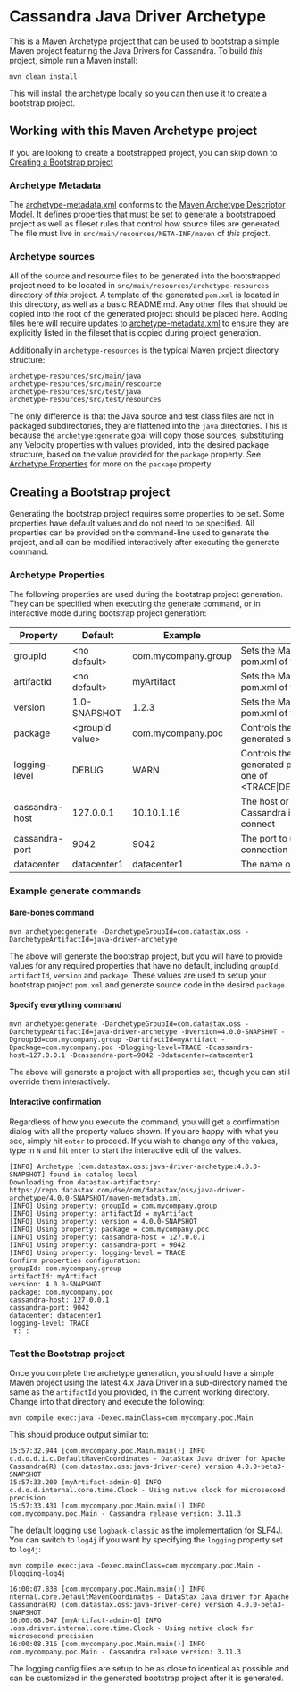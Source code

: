 
# Cassandra Java Driver Archetype

This is a Maven Archetype project that can be used to bootstrap a simple Maven project featuring the
Java Drivers for Cassandra. To build _this_ project, simple run a Maven install:

```
mvn clean install
```

This will install the archetype locally so you can then use it to create a bootstrap project.

## Working with this Maven Archetype project
If you are looking to create a bootstrapped project, you can skip down to
[Creating a Bootstrap project](#creating-a-bootstrap-project)

### Archetype Metadata
The [archetype-metadata.xml][1] conforms to the [Maven Archetype Descriptor Model][2]. It defines
properties that must be set to generate a bootstrapped project as well as fileset rules that control
how source files are generated. The file must live in `src/main/resources/META-INF/maven` of _this_
project.

### Archetype sources
All of the source and resource files to be generated into the bootstrapped project need to be
located in `src/main/resources/archetype-resources` directory of _this_ project. A template of the
generated `pom.xml` is located in this directory, as well as a basic README.md. Any other files that
should be copied into the root of the generated project should be placed here. Adding files here
will require updates to [archetype-metadata.xml][1] to ensure they are explicitly listed in the
fileset that is copied during project generation.

Additionally in `archetype-resources` is the typical Maven project directory structure:

```
archetype-resources/src/main/java
archetype-resources/src/main/rescource
archetype-resources/src/test/java
archetype-resources/src/test/resources
```

The only difference is that the Java source and test class files are not in packaged subdirectories,
they are flattened into the `java` directories. This is because the `archetype:generate` goal will
copy those sources, substituting any Velocity properties with values provided, into the desired
package structure, based on the value provided for the `package` property. See
[Archetype Properties](#archetype-properties) for more on the `package` property.

## Creating a Bootstrap project

Generating the bootstrap project requires some properties to be set. Some properties have default
values and do not need to be specified. All properties can be provided on the command-line used to
generate the project, and all can be modified interactively after executing the generate command.

### Archetype Properties
The following properties are used during the bootstrap project generation. They can be specified
when executing the generate command, or in interactive mode during bootstrap project generation:

| Property | Default | Example | Description |
| --- | --- | --- | ---| 
| groupId | &lt;no default&gt; | com.mycompany.group | Sets the Maven `groupId` value in the pom.xml of the bootstrapped project |
| artifactId | &lt;no default&gt; | myArtifact | Sets the Maven 'artifactId' value in the pom.xml of the bootstrapped project |
| version | 1.0-SNAPSHOT | 1.2.3 | Sets the Maven `version` value in the pom.xml of the bootstrapped project |
| package | &lt;groupId value&gt; | com.mycompany.poc | Controls the base package for all generated source code |
| logging-level | DEBUG | WARN | Controls the logging level of the generated project (values must be one of &lt;TRACE&vert;DEBUG&vert;INFO&vert;WARN&vert;ERROR&gt; |
| cassandra-host | 127.0.0.1 | 10.10.1.16 | The host or IP address of the Cassandra instance to which to connect |
| cassandra-port | 9042 | 9042 | The port to use for the Cassandra connection |
| datacenter | datacenter1 | datacenter1 | The name of the local datacenter |

### Example generate commands

#### Bare-bones command
```
mvn archetype:generate -DarchetypeGroupId=com.datastax.oss -DarchetypeArtifactId=java-driver-archetype
```
The above will generate the bootstrap project, but you will have to provide values for any required
properties that have no default, including `groupId`, `artifactId`, `version` and `package`. These
values are used to setup your bootstrap project `pom.xml` and generate source code in the desired
`package`.

#### Specify everything command
```
mvn archetype:generate -DarchetypeGroupId=com.datastax.oss -DarchetypeArtifactId=java-driver-archetype -Dversion=4.0.0-SNAPSHOT -DgroupId=com.mycompany.group -DartifactId=myArtifact -Dpackage=com.mycompany.poc -Dlogging-level=TRACE -Dcassandra-host=127.0.0.1 -Dcassandra-port=9042 -Ddatacenter=datacenter1
```
The above will generate a project with all properties set, though you can still override them
interactively.

#### Interactive confirmation
Regardless of how you execute the command, you will get a confirmation dialog with all the property
values shown. If you are happy with what you see, simply hit `enter` to proceed. If you wish to
change any of the values, type in `N` and hit `enter` to start the interactive edit of the values.

```
[INFO] Archetype [com.datastax.oss:java-driver-archetype:4.0.0-SNAPSHOT] found in catalog local
Downloading from datastax-artifactory: https://repo.datastax.com/dse/com/datastax/oss/java-driver-archetype/4.0.0-SNAPSHOT/maven-metadata.xml
[INFO] Using property: groupId = com.mycompany.group
[INFO] Using property: artifactId = myArtifact
[INFO] Using property: version = 4.0.0-SNAPSHOT
[INFO] Using property: package = com.mycompany.poc
[INFO] Using property: cassandra-host = 127.0.0.1
[INFO] Using property: cassandra-port = 9042
[INFO] Using property: logging-level = TRACE
Confirm properties configuration:
groupId: com.mycompany.group
artifactId: myArtifact
version: 4.0.0-SNAPSHOT
package: com.mycompany.poc
cassandra-host: 127.0.0.1
cassandra-port: 9042
datacenter: datacenter1
logging-level: TRACE
 Y: : 
```

### Test the Bootstrap project

Once you complete the archetype generation, you should have a simple Maven project using the latest
4.x Java Driver in a sub-directory named the same as the `artifactId` you provided, in the current
working directory. Change into that directory and execute the following:

```
mvn compile exec:java -Dexec.mainClass=com.mycompany.poc.Main
```

This should produce output similar to:

```
15:57:32.944 [com.mycompany.poc.Main.main()] INFO  c.d.o.d.i.c.DefaultMavenCoordinates - DataStax Java driver for Apache Cassandra(R) (com.datastax.oss:java-driver-core) version 4.0.0-beta3-SNAPSHOT
15:57:33.200 [myArtifact-admin-0] INFO  c.d.o.d.internal.core.time.Clock - Using native clock for microsecond precision
15:57:33.431 [com.mycompany.poc.Main.main()] INFO  com.mycompany.poc.Main - Cassandra release version: 3.11.3
```

The default logging use `logback-classic` as the implementation for SLF4J. You can switch to `log4j`
if you want by specifying the `logging` property set to `log4j`:

```
mvn compile exec:java -Dexec.mainClass=com.mycompany.poc.Main -Dlogging-log4j
```

```
16:00:07.838 [com.mycompany.poc.Main.main()] INFO  nternal.core.DefaultMavenCoordinates - DataStax Java driver for Apache Cassandra(R) (com.datastax.oss:java-driver-core) version 4.0.0-beta3-SNAPSHOT
16:00:08.047 [myArtifact-admin-0] INFO  .oss.driver.internal.core.time.Clock - Using native clock for microsecond precision
16:00:08.316 [com.mycompany.poc.Main.main()] INFO  com.mycompany.poc.Main - Cassandra release version: 3.11.3
```

The logging config files are setup to be as close to identical as possible and can be customized in
the generated bootstrap project after it is generated.

[1]: ../blob/master/src/main/resources/META-INF/maven/archetype-metadata.xml
[2]: http://maven.apache.org/archetype/archetype-models/archetype-descriptor/archetype-descriptor.html